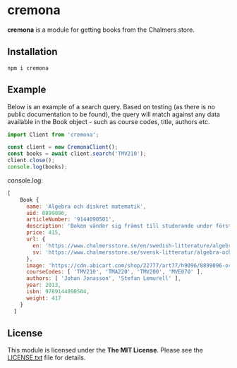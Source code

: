 # cremona #
**cremona** is a module for getting books from the Chalmers store.

## Installation ##
```
npm i cremona
```

## Example ##
Below is an example of a search query. Based on testing (as there is no public documentation to be found), the query will match against any data available in the Book object - such as course codes, title, authors etc.
```javascript
import Client from 'cremona';

const client = new CremonaClient();
const books = await client.search('TMV210');
client.close();
console.log(books);
```
console.log:
```javascript
[
    Book {
      name: 'Algebra och diskret matematik',
      uid: 8899096,
      articleNumber: '9144090501',
      description: 'Boken vänder sig främst till studerande under första året på universitet eller teknisk högskola. Den är i första hand avsedd som kursbok till en inledande kurs i matematik i allmänhet och diskret matematik i synnerhet.  Materialet presenteras i den ordning som teorin byggs upp och på ett sådant sätt att inga logiska luckor uppstår. Stor vikt läggs vid att introducera läsaren till matematiskt tänkande och bevisföring.',
      price: 415,
      url: {
        en: 'https://www.chalmersstore.se/en/swedish-litterature/algebra-och-diskret-matematik.html',
        sv: 'https://www.chalmersstore.se/svensk-litteratur/algebra-och-diskret-matematik.html'
      },
      image: 'https://cdn.abicart.com/shop/22777/art77/h9096/8899096-origpic-4b50c1.jpg',
      courseCodes: [ 'TMV210', 'TMA220', 'TMV200', 'MVE070' ],
      authors: [ 'Johan Jonasson', 'Stefan Lemurell' ],
      year: 2013,
      isbn: 9789144090504,
      weight: 417
    }
  ]
  ```

## License ##
This module is licensed under the **The MIT License**. Please see the [LICENSE.txt](https://github.com/emilsvennesson/dat257-xzibit/cremona/LICENSE.txt) file for details.

